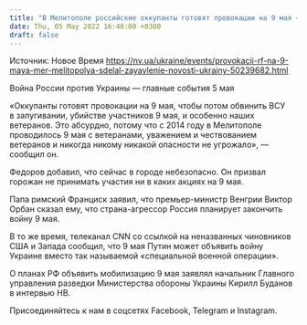 ```yaml
---
title: "В Мелитополе российские оккупанты готовят провокации на 9 мая — мэр"
date: Thu, 05 May 2022 16:48:00 +0300
draft: false
---
```

Источник: Новое Время https://nv.ua/ukraine/events/provokacii-rf-na-9-maya-mer-melitopolya-sdelal-zayavlenie-novosti-ukrainy-50239682.html


Война России против Украины — главные события 5 мая

«Оккупанты готовят провокации на 9 мая, чтобы потом обвинить ВСУ в запугивании, убийстве участников 9 мая, и особенно наших ветеранов. Это абсурдно, потому что с 2014 году в Мелитополе проводилось 9 мая с ветеранами, уважением и чествованием ветеранов и никогда никому никакой опасности не угрожало», — сообщил он.

Федоров добавил, что сейчас в городе небезопасно. Он призвал горожан не принимать участия ни в каких акциях на 9 мая.

Папа римский Франциск заявил, что премьер-министр Венгрии Виктор Орбан сказал ему, что страна-агрессор Россия планирует закончить войну 9 мая.

В то же время, телеканал CNN со ссылкой на неназванных чиновников США и Запада сообщил, что 9 мая Путин может объявить войну Украине вместо так называемой «специальной военной операции».

О планах РФ объявить мобилизацию 9 мая заявлял начальник Главного управления разведки Министерства обороны Украины Кирилл Буданов в интервью НВ.

Присоединяйтесь к нам в соцсетях Facebook, Telegram и Instagram.
